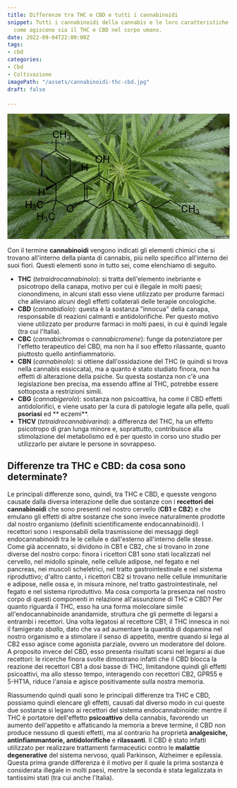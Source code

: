 ```yaml
---
title: Differenze tra THC e CBD e tutti i cannabinoidi
snippet: Tutti i cannabinoidi della cannabis e le loro caratteristiche. In particolare
  come agiscono sia il THC e CBD nel corpo umano.
date: 2022-09-04T22:00:00Z
tags:
- cbd
categories:
- Cbd
- Coltivazione
imagePath: "/assets/cannabinoidi-thc-cbd.jpg"
draft: false

---
```

![](/assets/cannabinoidi-thc-cbd.jpg)

Con il termine **cannabinoidi** vengono indicati gli elementi chimici che si trovano all'interno della pianta di cannabis, più nello specifico all'interno dei suoi fiori.
Questi elementi sono in tutto sei, come elenchiamo di seguito.

* **THC** (_tetraidrocannabinolo_): si tratta dell'elemento inebriante e psicotropo della canapa, motivo per cui è illegale in molti paesi; cionondimeno, in alcuni stati esso viene utilizzato per produrre farmaci che alleviano alcuni degli effetti collaterali delle terapie oncologiche.
* **CBD** (_cannabidiolo_): questa è la sostanza "innocua" della canapa, responsabile di reazioni calmanti e antidolorifiche. Per questo motivo viene utilizzato per produrre farmaci in molti paesi, in cui è quindi legale (tra cui l'Italia).
* **CBC** (_cannabichromas_ o _cannabicromene_): funge da potenziatore per l'effetto terapeutico del CBD, ma non ha il suo effetto rilassante, quanto piuttosto quello antinfiammatorio.
* **CBN** (_cannabinolo_): si ottiene dall'ossidazione del THC (e quindi si trova nella cannabis essiccata), ma a quanto è stato studiato finora, non ha effetti di alterazione della psiche. Su questa sostanza non c'è una legislazione ben precisa, ma essendo affine al THC, potrebbe essere sottoposta a restrizioni simili.
* **CBG** (_cannabigerolo_): sostanza non psicoattiva, ha come il CBD effetti antidolorifici, e viene usato per la cura di patologie legate alla pelle, quali **psoriasi** ed ** eczemi**.
* **THCV** (_tetraidrocannabivarina_): a differenza del THC, ha un effetto psicotropo di gran lunga minore e, soprattutto, contribuisce alla stimolazione del metabolismo ed è per questo in corso uno studio per utilizzarlo per aiutare le persone in sovrappeso.

## Differenze tra THC e CBD: da cosa sono determinate?

Le principali differenze sono, quindi, tra THC e CBD, e quesste vengono causate dalla diversa interazione delle due sostanze con i **recettori dei cannabinoidi** che sono presenti nel nostro cervello (**CB1** e **CB2**) e che emulano gli effetti di altre sostanze che sono invece naturalmente prodotte dal nostro organismo (definiti scientificamente endocannabinoidi).
I recettori sono i responsabili della trasmissione dei messaggi degli endocannabinoidi tra le le cellule e dall'esterno all'interno delle stesse.
Come già accennato, si dividono in CB1 e CB2, che si trovano in zone diverse del nostro corpo: finora i ricettori CB1 sono stati localizzati nel cervello, nel midollo spinale, nelle cellule adipose, nel fegato e nel pancreas, nei muscoli scheletrici, nel tratto gastrointestinale e nel sistema riproduttivo; d'altro canto, i ricettori CB2 si trovano nelle cellule immunitarie e adipose, nelle ossa e, in misura minore, nel tratto gastrointestinale, nel fegato e nel sistema riproduttivo.
Ma cosa comporta la presenza nel nostro corpo di questi componenti in relazione all'assunzione di THC e CBD? Per quanto riguarda il THC, esso ha una forma molecolare simile all'endocannabinoide anandamide, struttura che gli permette di legarsi a entrambi i recettori. Una volta legatosi al recettore CB1, il THC innesca in noi il famigerato _sballo_, dato che va ad aumentare la quantità di dopamina nel nostro organismo e a stimolare il senso di appetito, mentre quando si lega al CB2 esso agisce come agonista parziale, ovvero un moderatore del dolore.
A proposito invece del CBD, esso presenta risultati scarsi nel legarsi ai due recettori: le ricerche finora svolte dimostrano infatti che il CBD blocca la reazione dei recettori CB1 a dosi basse di THC, limitandone quindi gli effetti psicoattivi, ma allo stesso tempo, interagendo con recettori CB2, GPR55 e 5-HT1A, riduce l'ansia e agisce positivamente sulla nostra memoria.

Riassumendo quindi quali sono le principali differenze tra THC e CBD, possiamo quindi elencare gli effetti, causati dal diverso modo in cui queste due sostanze si legano ai recettori del sistema endocannabinoide: mentre il THC è portatore dell'effetto **psicoattivo** della cannabis, favorendo un aumento dell'appetito e affaticando la memoria a breve termine, il CBD non produce nessuno di questi effetti, ma al contrario ha proprietà **analgesiche, antinfiammantorie, antidolorifiche** e **rilassanti**. Il CBD è stato infatti utilizzato per realizzare trattamenti farmaceutici contro le **malattie degenerative** del sistema nervoso, quali Parkinson, Alzheimer e epilessia. Questa prima grande differenza è il motivo per il quale la prima sostanza è considerata illegale in molti paesi, mentre la seconda è stata legalizzata in tantissimi stati (tra cui anche l'Italia).